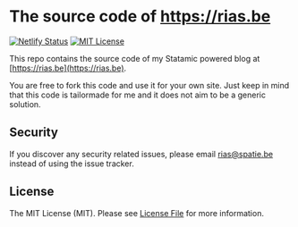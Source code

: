 # The source code of https://rias.be

[![Netlify Status](https://api.netlify.com/api/v1/badges/e64030d0-e255-4c90-95ec-12f9fdb55c09/deploy-status)](https://app.netlify.com/sites/rias/deploys)
[![MIT License](https://img.shields.io/badge/license-MIT-brightgreen.svg?style=flat-square)](LICENSE.md)

This repo contains the source code of my Statamic powered blog at [https://rias.be](https://rias.be).

You are free to fork this code and use it for your own site. Just keep in mind that this code is tailormade for me and it does not aim to be a generic solution.

## Security

If you discover any security related issues, please email rias@spatie.be instead of using the issue tracker.

## License

The MIT License (MIT). Please see [License File](LICENSE.md) for more information.
